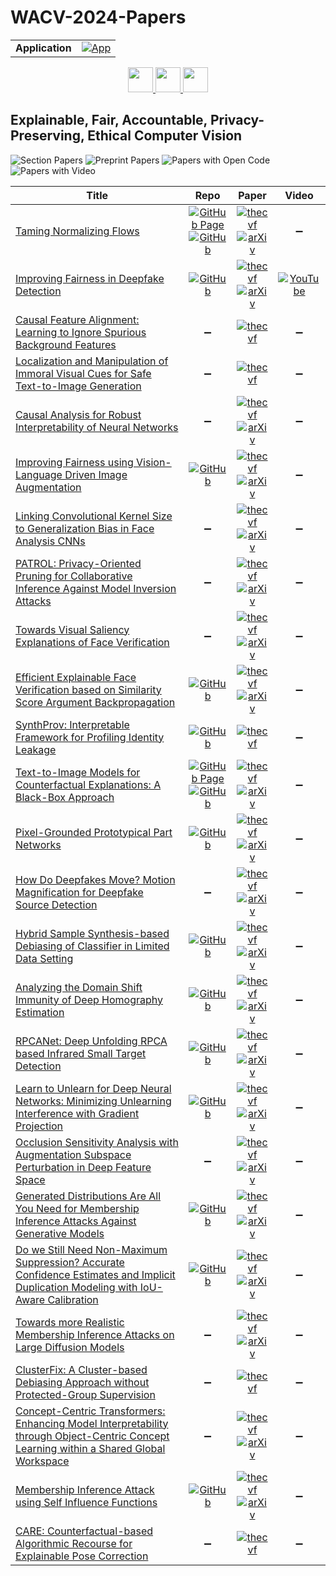 # WACV-2024-Papers

<table>
    <tr>
        <td><strong>Application</strong></td>
        <td>
            <a href="https://huggingface.co/spaces/DmitryRyumin/NewEraAI-Papers" style="float:left;">
                <img src="https://img.shields.io/badge/🤗-NewEraAI--Papers-FFD21F.svg" alt="App" />
            </a>
        </td>
    </tr>
</table>

<div align="center">
    <a href="https://github.com/DmitryRyumin/WACV-2024-Papers/blob/main/sections/datasets_and_evaluations.md">
        <img src="https://cdn.jsdelivr.net/gh/DmitryRyumin/NewEraAI-Papers@main/images/left.svg" width="40" alt="" />
    </a>
    <a href="https://github.com/DmitryRyumin/WACV-2024-Papers/">
        <img src="https://cdn.jsdelivr.net/gh/DmitryRyumin/NewEraAI-Papers@main/images/home.svg" width="40" alt="" />
    </a>
    <a href="https://github.com/DmitryRyumin/WACV-2024-Papers/blob/main/sections/generative_models_for_image_video_3d.md">
        <img src="https://cdn.jsdelivr.net/gh/DmitryRyumin/NewEraAI-Papers@main/images/right.svg" width="40" alt="" />
    </a>
</div>

## Explainable, Fair, Accountable, Privacy-Preserving, Ethical Computer Vision

![Section Papers](https://img.shields.io/badge/Section%20Papers-26-42BA16) ![Preprint Papers](https://img.shields.io/badge/Preprint%20Papers-21-b31b1b) ![Papers with Open Code](https://img.shields.io/badge/Papers%20with%20Open%20Code-14-1D7FBF) ![Papers with Video](https://img.shields.io/badge/Papers%20with%20Video-1-FF0000)

| **Title** | **Repo** | **Paper** | **Video** |
|-----------|:--------:|:---------:|:---------:|
| [Taming Normalizing Flows](https://openaccess.thecvf.com/content/WACV2024/html/Malnick_Taming_Normalizing_Flows_WACV_2024_paper.html) | [![GitHub Page](https://img.shields.io/badge/GitHub-Page-159957.svg)](https://www.malnick.net/taming_norm_flows/) <br /> [![GitHub](https://img.shields.io/github/stars/ShimonMalnick/taming_norm_flows?style=flat)](https://github.com/ShimonMalnick/taming_norm_flows) | [![thecvf](https://img.shields.io/badge/pdf-thecvf-7395C5.svg)](https://openaccess.thecvf.com/content/WACV2024/papers/Malnick_Taming_Normalizing_Flows_WACV_2024_paper.pdf) <br /> [![arXiv](https://img.shields.io/badge/arXiv-2211.16488-b31b1b.svg)](http://arxiv.org/abs/2211.16488) | :heavy_minus_sign: |
| [Improving Fairness in Deepfake Detection](https://openaccess.thecvf.com/content/WACV2024/html/Ju_Improving_Fairness_in_Deepfake_Detection_WACV_2024_paper.html) | [![GitHub](https://img.shields.io/github/stars/littlejuyan/DF_Fairness?style=flat)](https://github.com/littlejuyan/DF_Fairness) | [![thecvf](https://img.shields.io/badge/pdf-thecvf-7395C5.svg)](https://openaccess.thecvf.com/content/WACV2024/papers/Ju_Improving_Fairness_in_Deepfake_Detection_WACV_2024_paper.pdf) <br /> [![arXiv](https://img.shields.io/badge/arXiv-2306.16635-b31b1b.svg)](http://arxiv.org/abs/2306.16635) | [![YouTube](https://img.shields.io/badge/YouTube-%23FF0000.svg?style=for-the-badge&logo=YouTube&logoColor=white)](https://www.youtube.com/watch?v=uzJ05mNHt_o) |
| [Causal Feature Alignment: Learning to Ignore Spurious Background Features](https://openaccess.thecvf.com/content/WACV2024/html/Venkataramani_Causal_Feature_Alignment_Learning_To_Ignore_Spurious_Background_Features_WACV_2024_paper.html) | :heavy_minus_sign: | [![thecvf](https://img.shields.io/badge/pdf-thecvf-7395C5.svg)](https://openaccess.thecvf.com/content/WACV2024/papers/Venkataramani_Causal_Feature_Alignment_Learning_To_Ignore_Spurious_Background_Features_WACV_2024_paper.pdf) | :heavy_minus_sign: |
| [Localization and Manipulation of Immoral Visual Cues for Safe Text-to-Image Generation](https://openaccess.thecvf.com/content/WACV2024/html/Park_Localization_and_Manipulation_of_Immoral_Visual_Cues_for_Safe_Text-to-Image_WACV_2024_paper.html) | :heavy_minus_sign: | [![thecvf](https://img.shields.io/badge/pdf-thecvf-7395C5.svg)](https://openaccess.thecvf.com/content/WACV2024/papers/Park_Localization_and_Manipulation_of_Immoral_Visual_Cues_for_Safe_Text-to-Image_WACV_2024_paper.pdf) | :heavy_minus_sign: |
| [Causal Analysis for Robust Interpretability of Neural Networks](https://openaccess.thecvf.com/content/WACV2024/html/Ahmad_Causal_Analysis_for_Robust_Interpretability_of_Neural_Networks_WACV_2024_paper.html) | :heavy_minus_sign: | [![thecvf](https://img.shields.io/badge/pdf-thecvf-7395C5.svg)](https://openaccess.thecvf.com/content/WACV2024/papers/Ahmad_Causal_Analysis_for_Robust_Interpretability_of_Neural_Networks_WACV_2024_paper.pdf) <br /> [![arXiv](https://img.shields.io/badge/arXiv-2305.08950-b31b1b.svg)](http://arxiv.org/abs/2305.08950) | :heavy_minus_sign: |
| [Improving Fairness using Vision-Language Driven Image Augmentation](https://openaccess.thecvf.com/content/WACV2024/html/DInca_Improving_Fairness_Using_Vision-Language_Driven_Image_Augmentation_WACV_2024_paper.html) | [![GitHub](https://img.shields.io/github/stars/Moreno98/Vision-Language-Bias-Control?style=flat)](https://github.com/Moreno98/Vision-Language-Bias-Control) | [![thecvf](https://img.shields.io/badge/pdf-thecvf-7395C5.svg)](https://openaccess.thecvf.com/content/WACV2024/papers/DInca_Improving_Fairness_Using_Vision-Language_Driven_Image_Augmentation_WACV_2024_paper.pdf) <br /> [![arXiv](https://img.shields.io/badge/arXiv-2311.01573-b31b1b.svg)](http://arxiv.org/abs/2311.01573) | :heavy_minus_sign: |
| [Linking Convolutional Kernel Size to Generalization Bias in Face Analysis CNNs](https://openaccess.thecvf.com/content/WACV2024/html/Liang_Linking_Convolutional_Kernel_Size_to_Generalization_Bias_in_Face_Analysis_WACV_2024_paper.html) | :heavy_minus_sign: | [![thecvf](https://img.shields.io/badge/pdf-thecvf-7395C5.svg)](https://openaccess.thecvf.com/content/WACV2024/papers/Liang_Linking_Convolutional_Kernel_Size_to_Generalization_Bias_in_Face_Analysis_WACV_2024_paper.pdf) <br /> [![arXiv](https://img.shields.io/badge/arXiv-2302.03750-b31b1b.svg)](http://arxiv.org/abs/2302.03750) | :heavy_minus_sign: |
| [PATROL: Privacy-Oriented Pruning for Collaborative Inference Against Model Inversion Attacks](https://openaccess.thecvf.com/content/WACV2024/html/Ding_PATROL_Privacy-Oriented_Pruning_for_Collaborative_Inference_Against_Model_Inversion_Attacks_WACV_2024_paper.html) | :heavy_minus_sign: | [![thecvf](https://img.shields.io/badge/pdf-thecvf-7395C5.svg)](https://openaccess.thecvf.com/content/WACV2024/papers/Ding_PATROL_Privacy-Oriented_Pruning_for_Collaborative_Inference_Against_Model_Inversion_Attacks_WACV_2024_paper.pdf) <br /> [![arXiv](https://img.shields.io/badge/arXiv-2307.10981-b31b1b.svg)](http://arxiv.org/abs/2307.10981) | :heavy_minus_sign: |
| [Towards Visual Saliency Explanations of Face Verification](https://openaccess.thecvf.com/content/WACV2024/html/Lu_Towards_Visual_Saliency_Explanations_of_Face_Verification_WACV_2024_paper.html) | :heavy_minus_sign: | [![thecvf](https://img.shields.io/badge/pdf-thecvf-7395C5.svg)](https://openaccess.thecvf.com/content/WACV2024/papers/Lu_Towards_Visual_Saliency_Explanations_of_Face_Verification_WACV_2024_paper.pdfDing_PATROL_Privacy-Oriented_Pruning_for_Collaborative_Inference_Against_Model_Inversion_Attacks_WACV_2024_paper.pdf) <br /> [![arXiv](https://img.shields.io/badge/arXiv-2305.08546-b31b1b.svg)](http://arxiv.org/abs/2305.08546) | :heavy_minus_sign: |
| [Efficient Explainable Face Verification based on Similarity Score Argument Backpropagation](https://openaccess.thecvf.com/content/WACV2024/html/Huber_Efficient_Explainable_Face_Verification_Based_on_Similarity_Score_Argument_Backpropagation_WACV_2024_paper.html) | [![GitHub](https://img.shields.io/github/stars/marcohuber/xSSAB?style=flat)](https://github.com/marcohuber/xSSAB) | [![thecvf](https://img.shields.io/badge/pdf-thecvf-7395C5.svg)](https://openaccess.thecvf.com/content/WACV2024/papers/Huber_Efficient_Explainable_Face_Verification_Based_on_Similarity_Score_Argument_Backpropagation_WACV_2024_paper.pdf) <br /> [![arXiv](https://img.shields.io/badge/arXiv-2304.13409-b31b1b.svg)](http://arxiv.org/abs/2304.13409) | :heavy_minus_sign: |
| [SynthProv: Interpretable Framework for Profiling Identity Leakage](https://openaccess.thecvf.com/content/WACV2024/html/Singh_SynthProv_Interpretable_Framework_for_Profiling_Identity_Leakage_WACV_2024_paper.html) | [![GitHub](https://img.shields.io/github/stars/jaisidhsingh/SynthProv?style=flat)](https://github.com/jaisidhsingh/SynthProv) | [![thecvf](https://img.shields.io/badge/pdf-thecvf-7395C5.svg)](https://openaccess.thecvf.com/content/WACV2024/papers/Singh_SynthProv_Interpretable_Framework_for_Profiling_Identity_Leakage_WACV_2024_paper.pdf) | :heavy_minus_sign: |
| [Text-to-Image Models for Counterfactual Explanations: A Black-Box Approach](https://openaccess.thecvf.com/content/WACV2024/html/Jeanneret_Text-to-Image_Models_for_Counterfactual_Explanations_A_Black-Box_Approach_WACV_2024_paper.html) | [![GitHub Page](https://img.shields.io/badge/GitHub-Page-159957.svg)](https://guillaumejs2403.github.io/projects/time.html) <br /> [![GitHub](https://img.shields.io/github/stars/guillaumejs2403/TIME?style=flat)](https://github.com/guillaumejs2403/TIME) | [![thecvf](https://img.shields.io/badge/pdf-thecvf-7395C5.svg)](https://openaccess.thecvf.com/content/WACV2024/papers/Jeanneret_Text-to-Image_Models_for_Counterfactual_Explanations_A_Black-Box_Approach_WACV_2024_paper.pdf) <br /> [![arXiv](https://img.shields.io/badge/arXiv-2309.07944-b31b1b.svg)](http://arxiv.org/abs/2309.07944) | :heavy_minus_sign: |
| [Pixel-Grounded Prototypical Part Networks](https://openaccess.thecvf.com/content/WACV2024/html/Carmichael_Pixel-Grounded_Prototypical_Part_Networks_WACV_2024_paper.html) | [![GitHub](https://img.shields.io/github/stars/merlresearch/PixPNet?style=flat)](https://github.com/merlresearch/PixPNet) | [![thecvf](https://img.shields.io/badge/pdf-thecvf-7395C5.svg)](https://openaccess.thecvf.com/content/WACV2024/papers/Carmichael_Pixel-Grounded_Prototypical_Part_Networks_WACV_2024_paper.pdf) <br /> [![arXiv](https://img.shields.io/badge/arXiv-2309.14531-b31b1b.svg)](http://arxiv.org/abs/2309.14531) | :heavy_minus_sign: |
| [How Do Deepfakes Move? Motion Magnification for Deepfake Source Detection](https://openaccess.thecvf.com/content/WACV2024/html/Demir_How_Do_Deepfakes_Move_Motion_Magnification_for_Deepfake_Source_Detection_WACV_2024_paper.html) | :heavy_minus_sign: | [![thecvf](https://img.shields.io/badge/pdf-thecvf-7395C5.svg)](https://openaccess.thecvf.com/content/WACV2024/papers/Demir_How_Do_Deepfakes_Move_Motion_Magnification_for_Deepfake_Source_Detection_WACV_2024_paper.pdf) <br /> [![arXiv](https://img.shields.io/badge/arXiv-2212.14033-b31b1b.svg)](http://arxiv.org/abs/2212.14033) | :heavy_minus_sign: |
| [Hybrid Sample Synthesis-based Debiasing of Classifier in Limited Data Setting](https://openaccess.thecvf.com/content/WACV2024/html/Arora_Hybrid_Sample_Synthesis-Based_Debiasing_of_Classifier_in_Limited_Data_Setting_WACV_2024_paper.html) | [![GitHub](https://img.shields.io/github/stars/PiyushArora1010/Hybrid-Sample-Synthesis-based-Debiasing-of-Classifier-in-Limited-Data-Setting?style=flat)](https://github.com/PiyushArora1010/Hybrid-Sample-Synthesis-based-Debiasing-of-Classifier-in-Limited-Data-Setting) | [![thecvf](https://img.shields.io/badge/pdf-thecvf-7395C5.svg)](https://openaccess.thecvf.com/content/WACV2024/papers/Arora_Hybrid_Sample_Synthesis-Based_Debiasing_of_Classifier_in_Limited_Data_Setting_WACV_2024_paper.pdf) <br /> [![arXiv](https://img.shields.io/badge/arXiv-2312.08288-b31b1b.svg)](http://arxiv.org/abs/2312.08288) | :heavy_minus_sign: |
| [Analyzing the Domain Shift Immunity of Deep Homography Estimation](https://openaccess.thecvf.com/content/WACV2024/html/Shao_Analyzing_the_Domain_Shift_Immunity_of_Deep_Homography_Estimation_WACV_2024_paper.html) | [![GitHub](https://img.shields.io/github/stars/MingzhenShao/Homography_estimation?style=flat)](https://github.com/MingzhenShao/Homography_estimation) | [![thecvf](https://img.shields.io/badge/pdf-thecvf-7395C5.svg)](https://openaccess.thecvf.com/content/WACV2024/papers/Shao_Analyzing_the_Domain_Shift_Immunity_of_Deep_Homography_Estimation_WACV_2024_paper.pdf) <br /> [![arXiv](https://img.shields.io/badge/arXiv-2304.09976-b31b1b.svg)](http://arxiv.org/abs/2304.09976) | :heavy_minus_sign: |
| [RPCANet: Deep Unfolding RPCA based Infrared Small Target Detection](https://openaccess.thecvf.com/content/WACV2024/html/Wu_RPCANet_Deep_Unfolding_RPCA_Based_Infrared_Small_Target_Detection_WACV_2024_paper.html) | [![GitHub](https://img.shields.io/github/stars/fengyiwu98/RPCANet?style=flat)](https://github.com/fengyiwu98/RPCANet) | [![thecvf](https://img.shields.io/badge/pdf-thecvf-7395C5.svg)](https://openaccess.thecvf.com/content/WACV2024/papers/Wu_RPCANet_Deep_Unfolding_RPCA_Based_Infrared_Small_Target_Detection_WACV_2024_paper.pdf) <br /> [![arXiv](https://img.shields.io/badge/arXiv-2311.00917-b31b1b.svg)](http://arxiv.org/abs/2311.00917) | :heavy_minus_sign: |
| [Learn to Unlearn for Deep Neural Networks: Minimizing Unlearning Interference with Gradient Projection](https://openaccess.thecvf.com/content/WACV2024/html/Hoang_Learn_To_Unlearn_for_Deep_Neural_Networks_Minimizing_Unlearning_Interference_WACV_2024_paper.html) | [![GitHub](https://img.shields.io/github/stars/hnanhtuan/projected_gradient_unlearning?style=flat)](https://github.com/hnanhtuan/projected_gradient_unlearning) | [![thecvf](https://img.shields.io/badge/pdf-thecvf-7395C5.svg)](https://openaccess.thecvf.com/content/WACV2024/papers/Hoang_Learn_To_Unlearn_for_Deep_Neural_Networks_Minimizing_Unlearning_Interference_WACV_2024_paper.pdf) <br /> [![arXiv](https://img.shields.io/badge/arXiv-2312.04095-b31b1b.svg)](http://arxiv.org/abs/2312.04095) | :heavy_minus_sign: |
| [Occlusion Sensitivity Analysis with Augmentation Subspace Perturbation in Deep Feature Space](https://openaccess.thecvf.com/content/WACV2024/html/Valois_Occlusion_Sensitivity_Analysis_With_Augmentation_Subspace_Perturbation_in_Deep_Feature_WACV_2024_paper.html) | :heavy_minus_sign: | [![thecvf](https://img.shields.io/badge/pdf-thecvf-7395C5.svg)](https://openaccess.thecvf.com/content/WACV2024/papers/Valois_Occlusion_Sensitivity_Analysis_With_Augmentation_Subspace_Perturbation_in_Deep_Feature_WACV_2024_paper.pdf) <br /> [![arXiv](https://img.shields.io/badge/arXiv-2311.15022-b31b1b.svg)](http://arxiv.org/abs/2311.15022) | :heavy_minus_sign: |
| [Generated Distributions Are All You Need for Membership Inference Attacks Against Generative Models](https://openaccess.thecvf.com/content/WACV2024/html/Zhang_Generated_Distributions_Are_All_You_Need_for_Membership_Inference_Attacks_WACV_2024_paper.html) | [![GitHub](https://img.shields.io/github/stars/minxingzhang/MIAGM?style=flat)](https://github.com/minxingzhang/MIAGM) | [![thecvf](https://img.shields.io/badge/pdf-thecvf-7395C5.svg)](https://openaccess.thecvf.com/content/WACV2024/papers/Zhang_Generated_Distributions_Are_All_You_Need_for_Membership_Inference_Attacks_WACV_2024_paper.pdf) <br /> [![arXiv](https://img.shields.io/badge/arXiv-2310.19410-b31b1b.svg)](http://arxiv.org/abs/2310.19410) | :heavy_minus_sign: |
| [Do we Still Need Non-Maximum Suppression? Accurate Confidence Estimates and Implicit Duplication Modeling with IoU-Aware Calibration](https://openaccess.thecvf.com/content/WACV2024/html/Gilg_Do_We_Still_Need_Non-Maximum_Suppression_Accurate_Confidence_Estimates_and_WACV_2024_paper.html) | [![GitHub](https://img.shields.io/github/stars/Blueblue4/IoU-AwareCalibration?style=flat)](https://github.com/Blueblue4/IoU-AwareCalibration) | [![thecvf](https://img.shields.io/badge/pdf-thecvf-7395C5.svg)](https://openaccess.thecvf.com/content/WACV2024/papers/Gilg_Do_We_Still_Need_Non-Maximum_Suppression_Accurate_Confidence_Estimates_and_WACV_2024_paper.pdf) <br /> [![arXiv](https://img.shields.io/badge/arXiv-2309.03110-b31b1b.svg)](http://arxiv.org/abs/2309.03110) | :heavy_minus_sign: |
| [Towards more Realistic Membership Inference Attacks on Large Diffusion Models](https://openaccess.thecvf.com/content/WACV2024/html/Dubinski_Towards_More_Realistic_Membership_Inference_Attacks_on_Large_Diffusion_Models_WACV_2024_paper.html) | :heavy_minus_sign: | [![thecvf](https://img.shields.io/badge/pdf-thecvf-7395C5.svg)](https://openaccess.thecvf.com/content/WACV2024/papers/Dubinski_Towards_More_Realistic_Membership_Inference_Attacks_on_Large_Diffusion_Models_WACV_2024_paper.pdf) <br /> [![arXiv](https://img.shields.io/badge/arXiv-2306.12983-b31b1b.svg)](http://arxiv.org/abs/2306.12983) | :heavy_minus_sign: |
| [ClusterFix: A Cluster-based Debiasing Approach without Protected-Group Supervision](https://openaccess.thecvf.com/content/WACV2024/html/Capitani_ClusterFix_A_Cluster-Based_Debiasing_Approach_Without_Protected-Group_Supervision_WACV_2024_paper.html) | :heavy_minus_sign: | [![thecvf](https://img.shields.io/badge/pdf-thecvf-7395C5.svg)](https://openaccess.thecvf.com/content/WACV2024/papers/Capitani_ClusterFix_A_Cluster-Based_Debiasing_Approach_Without_Protected-Group_Supervision_WACV_2024_paper.pdf) | :heavy_minus_sign: |
| [Concept-Centric Transformers: Enhancing Model Interpretability through Object-Centric Concept Learning within a Shared Global Workspace](https://openaccess.thecvf.com/content/WACV2024/html/Hong_Concept-Centric_Transformers_Enhancing_Model_Interpretability_Through_Object-Centric_Concept_Learning_Within_WACV_2024_paper.html) | :heavy_minus_sign: | [![thecvf](https://img.shields.io/badge/pdf-thecvf-7395C5.svg)](https://openaccess.thecvf.com/content/WACV2024/papers/Hong_Concept-Centric_Transformers_Enhancing_Model_Interpretability_Through_Object-Centric_Concept_Learning_Within_WACV_2024_paper.pdf) <br /> [![arXiv](https://img.shields.io/badge/arXiv-2305.15775-b31b1b.svg)](http://arxiv.org/abs/2305.15775) | :heavy_minus_sign: |
| [Membership Inference Attack using Self Influence Functions](https://openaccess.thecvf.com/content/WACV2024/html/Cohen_Membership_Inference_Attack_Using_Self_Influence_Functions_WACV_2024_paper.html) | [![GitHub](https://img.shields.io/github/stars/giladcohen/sif_mi_attack?style=flat)](https://github.com/giladcohen/sif_mi_attack) | [![thecvf](https://img.shields.io/badge/pdf-thecvf-7395C5.svg)](https://openaccess.thecvf.com/content/WACV2024/papers/Cohen_Membership_Inference_Attack_Using_Self_Influence_Functions_WACV_2024_paper.pdf) <br /> [![arXiv](https://img.shields.io/badge/arXiv-2205.13680-b31b1b.svg)](http://arxiv.org/abs/2205.13680) | :heavy_minus_sign: |
| [CARE: Counterfactual-based Algorithmic Recourse for Explainable Pose Correction](https://openaccess.thecvf.com/content/WACV2024/html/Dittakavi_CARE_Counterfactual-Based_Algorithmic_Recourse_for_Explainable_Pose_Correction_WACV_2024_paper.html) | :heavy_minus_sign: | [![thecvf](https://img.shields.io/badge/pdf-thecvf-7395C5.svg)](https://openaccess.thecvf.com/content/WACV2024/papers/Dittakavi_CARE_Counterfactual-Based_Algorithmic_Recourse_for_Explainable_Pose_Correction_WACV_2024_paper.pdf) | :heavy_minus_sign: |
